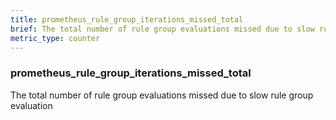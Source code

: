 ```yaml
---
title: prometheus_rule_group_iterations_missed_total
brief: The total number of rule group evaluations missed due to slow rule group evaluation
metric_type: counter
---
```

### prometheus_rule_group_iterations_missed_total

The total number of rule group evaluations missed due to slow rule group evaluation